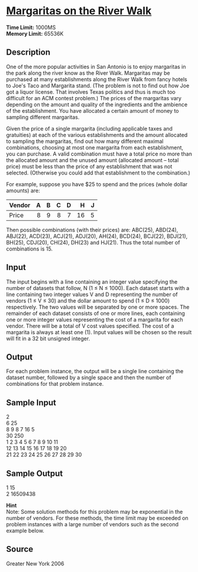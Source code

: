 # [Margaritas on the River Walk](http://poj.org/problem?id=3093)

**Time Limit:** 1000MS  
**Memory Limit:** 65536K

## Description

One of the more popular activities in San Antonio is to enjoy margaritas in the park along the river know as the River Walk. Margaritas may be purchased at many establishments along the River Walk from fancy hotels to Joe's Taco and Margarita stand. (The problem is not to find out how Joe got a liquor license. That involves Texas politics and thus is much too difficult for an ACM contest problem.) The prices of the margaritas vary depending on the amount and quality of the ingredients and the ambience of the establishment. You have allocated a certain amount of money to sampling different margaritas.

Given the price of a single margarita (including applicable taxes and gratuities) at each of the various establishments and the amount allocated to sampling the margaritas, find out how many different maximal combinations, choosing at most one margarita from each establishment, you can purchase. A valid combination must have a total price no more than the allocated amount and the unused amount (allocated amount – total price) must be less than the price of any establishment that was not selected. (Otherwise you could add that establishment to the combination.)

For example, suppose you have $25 to spend and the prices (whole dollar amounts) are:

| Vendor | A | B | C | D | H | J |
|--------|--:|--:|--:|--:|--:|--:|
| Price | 8 | 9 | 8 | 7 | 16 | 5 |

Then possible combinations (with their prices) are: ABC(25), ABD(24), ABJ(22), ACD(23), ACJ(21), ADJ(20), AH(24), BCD(24), BCJ(22), BDJ(21), BH(25), CDJ(20), CH(24), DH(23) and HJ(21). Thus the total number of combinations is 15.

## Input

The input begins with a line containing an integer value specifying the number of datasets that follow, N (1 ≤ N ≤ 1000). Each dataset starts with a line containing two integer values V and D representing the number of vendors (1 ≤ V ≤ 30) and the dollar amount to spend (1 ≤ D ≤ 1000) respectively. The two values will be separated by one or more spaces. The remainder of each dataset consists of one or more lines, each containing one or more integer values representing the cost of a margarita for each vendor. There will be a total of V cost values specified. The cost of a margarita is always at least one (1). Input values will be chosen so the result will fit in a 32 bit unsigned integer.

## Output

For each problem instance, the output will be a single line containing the dataset number, followed by a single space and then the number of combinations for that problem instance.

## Sample Input

2  
6 25  
8 9 8 7 16 5  
30 250  
1 2 3 4 5 6 7 8 9 10 11  
12 13 14 15 16 17 18 19 20  
21 22 23 24 25 26 27 28 29 30

## Sample Output

1 15  
2 16509438

**Hint**  
Note: Some solution methods for this problem may be exponential in the number of vendors. For these methods, the time limit may be exceeded on problem instances with a large number of vendors such as the second example below.

## Source

Greater New York 2006
